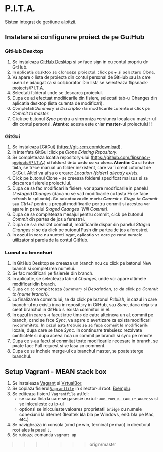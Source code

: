 # P.I.T.A.
Sistem integrat de gestiune al pitzii.

## Instalare si configurare proiect de pe GutHub

### GitHub Desktop
1. Se instaleaza [GitHub Desktop](https://desktop.github.com/) si se face sign in cu contul propriu de GitHub.
2. In aplicatia desktop se cloneaza proiectul: click pe + si selectare Clone.
3. Va apare o lista de proiecte din contul personal de GitHub sau la care userul e adaugat ca si colaborator. Din lista se selecteaza flipsnack-projects/P.I.T.A.
5. Selectati folderul unde se descarca proiectul.
6. Dupa ce ati efectuat modificarile din fisiere, selectati tab-ul Changes din aplicatia desktop (lista curenta de modificari).
7. Completati *Summary* si *Description* la modificarile curente si click pe *Commit to master*.
8. Click pe butonul *Sync* pentru a sincroniza versiunea locala cu master-ul din contul personal. **Atentie:** acesta este chiar **master**-ul proiectului !!

### GitGui
1. Se instaleaza [GitGui] (https://git-scm.com/download).
2. In interfata GitGui click pe *Clone Existing Repository*.
3. Se completeaza locatia repository-ului (https://github.com/flipsnack-projects/P.I.T.A.) si folderul tinta unde se va clona.
**Atentie:** Ca si folder tinta, se trece manual un folder inexistent, care va fi creat automat de GitGui. Altfel va afisa o eroare: *Location {folder} already exists.*
4. Click pe butonul Clone - se creeaza folderul specificat mai sus si se descarca fisierele proiectului.
5. Dupa ce se fac modificari la fisiere, vor apare modificarile in panelul *Unstaged Changes* (daca nu se vad modificarile cu tasta F5 se face refresh la aplicatie).
Se selecteaza din meniu *Commit > Stage to Commit* sau *Ctrl+T* pentru a pregati modificarile pentru commit si acestea vor apare in panelul *Staged Changes (Will Commit)*.
6. Dupa ce se completeaza mesajul pentru commit, click pe butonul *Commit* din partea de jos a ferestrei.
7. Dupa ce s-a realizat commitul, modificarile dispar din panelul *Staged Changes* si se da click pe butonul Push din partea de jos a ferestrei.
8. In cazul in care nu sunteti logat, aplicatia va cere pe rand numele utilizator si parola de la contul GitHub.

### Lucrul cu branchuri
1. In GitHub Desktop se creeaza un branch nou cu click pe butonul New branch si completarea numelui.
2. Se fac modificari pe fisierele din branch.
3. In aplicatie, se selecteaza tab-ul *Changes*, unde vor apare ultimele modificari din branch.
4. Dupa ce se completeaza *Summary* si *Description*, se da click pe *Commit to {nume branch}*.
5. La finalizarea commitului, se da click pe butonul *Publish*, in cazul in care branch-ul nu exista inca in repository in GitHub, sau *Sync*, daca deja s-a creat branchul in GitHub si exista commituri in el.
6. In cazul in care s-a facut intre timp de catre altcineva un alt commit pe branch, cand se face *Sync*, va apare o avertizare ca exista modificari necommitate. In cazul asta trebuie sa se faca commit la modificarile locale, dupa care se face *Sync*. In continuare trebuiesc rezolvate conflictele si dupa aceea inca un commit pe branch si sync pe remote.
7. Dupa ce s-au facut si commitat toate modificarile necesare in branch, se poate face Pull request si se lasa un comment.
8. Dupa ce se incheie merge-ul cu branchul master, se poate sterge branchul.

## Setup Vagrant - MEAN stack box
1. Se instaleaza [Vagrant](https://www.vagrantup.com/) 
si [VirtualBox](https://www.virtualbox.org/wiki/Downloads)
2. Se copiaza fisierul [`Vagrantfile`](smb://nelu/Public/Resurse/FlipSnack/meanstack/Vagrantfile) in director-ul root.
[Exemplu](http://screencast.com/t/gknS6Av7n52).
3. Se editeaza fisierul `Vagrantfile` astfel:
    * se cauta linia la care se gaseste textul 
    `YOUR_PUBLIC_LAN_IP_ADDRESS` si se inlocuieste cu ip-ul
    * optional se inlocuieste valoarea proprietatii `bridge` cu numele
    conexiunii la internet (Realtek bla bla pe Windows, en0: bla pe Mac,
    etc.)
4. Se navigheaza in consola (cmd pe win, terminal pe mac) in directorul
root ales la pasul `1.`
5. Se ruleaza comanda `vagrant up`
>>>>>>> origin/master
